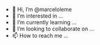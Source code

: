 - 👋 Hi, I’m @marceloleme
- 👀 I’m interested in ...
- 🌱 I’m currently learning ...
- 💞️ I’m looking to collaborate on ...
- 📫 How to reach me ...

<!---
marceloleme/marceloleme is a ✨ special ✨ repository because its `README.md` (this file) appears on your GitHub profile.
You can click the Preview link to take a look at your changes.
--->
